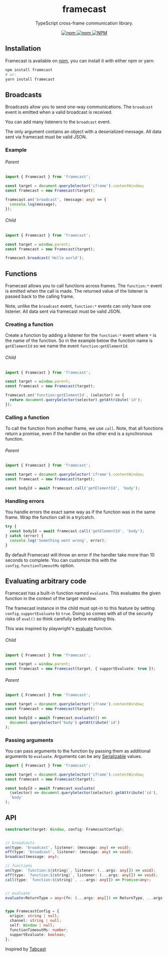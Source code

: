 <h1 align="center">framecast</h1>

<p align="center">
TypeScript cross-frame communication library.
</p>

<p align="center">
<a href="https://npmjs.com/package/framecast">
<img alt="npm" src="https://img.shields.io/npm/v/framecast">
<img alt="npm" src="https://img.shields.io/npm/dw/framecast">
<img alt="NPM" src="https://img.shields.io/npm/l/framecast">
</a>
</p>

## Installation

Framecast is available on [npm](https://www.npmjs.com/package/framecast), you can install it with either npm or yarn:

```sh
npm install framecast
# or:
yarn install framecast
```

## Broadcasts

Broadcasts allow you to send one-way communications. The `broadcast` event is emitted when a valid broadcast is received.

You can add many listeners to the `broadcast` event.

The only argument contains an object with a deserialized message. All data sent via framecast must be valid JSON.

### Example

###### Parent

```ts
import { Framecast } from 'framecast';

const target = document.querySelector('iframe').contentWindow;
const framecast = new Framecast(target);

framecast.on('broadcast', (message: any) => {
  console.log(message);
});
```

###### Child

```ts
import { Framecast } from 'framecast';

const target = window.parent;
const framecast = new Framecast(target);

framecast.broadcast('Hello world');
```

## Functions

Framecast allows you to call functions across frames. The `function:*` event is emitted when the call is made. The returned value of the listener is passed back to the calling frame.

Note, unlike the `broadcast` event, `function:*` events can only have one listener. All data sent via framecast must be valid JSON.

### Creating a function

Create a function by adding a listener for the `function:*` event where `*` is the name of the function. So in the example below the function name is `getElementId` so we name the event `function:getElementId`.

###### Child

```ts
import { Framecast } from 'framecast';

const target = window.parent;
const framecast = new Framecast(target);

framecast.on('function:getElementId', (selector) => {
  return document.querySelector(selector).getAttribute('id');
});
```

### Calling a function

To call the function from another frame, we use `call`. Note, that all functions return a promise, even if the handler on the other end is a synchronous function.

###### Parent

```ts
import { Framecast } from 'framecast';

const target = document.querySelector('iframe').contentWindow;
const framecast = new Framecast(target);

const bodyId = await framecast.call('getElementId', 'body');
```

### Handling errors

You handle errors the exact same way as if the function was in the same frame. Wrap the function call in a try/catch.

```ts
try {
  const bodyId = await framecast.call('getElementId', 'body');
} catch (error) {
  console.log('Something went wrong', error);
}
```

By default Framecast will throw an error if the handler take more than 10 seconds to complete. You can customize this with the `config.functionTimeoutMs` option.

## Evaluating arbitrary code

Framecast has a built-in function named `evaluate`. This evaluates the given function in the context of the target window.

The framecast instance in the child must opt-in to this feature by setting `config.supportEvaluate` to `true`. Doing so comes with all of the security risks of `eval()` so think carefully before enabling this.

This was inspired by playwright's [evaluate](https://playwright.dev/docs/evaluating) function.

###### Child

```ts
import { Framecast } from 'framecast';

const target = window.parent;
const framecast = new Framecast(target, { supportEvaluate: true });
```

###### Parent

```ts
import { Framecast } from 'framecast';

const target = document.querySelector('iframe').contentWindow;
const framecast = new Framecast(target);

const bodyId = await framecast.evaluate(() =>
  document.querySelector('body').getAttribute('id')
);
```

### Passing arguments

You can pass arguments to the function by passing them as additional arguments to `evaluate`. Arguments can be any [Serializable](https://developer.mozilla.org/en-US/docs/Web/JavaScript/Reference/Global_Objects/JSON/stringify#description) values.

```ts
import { Framecast } from 'framecast';

const target = document.querySelector('iframe').contentWindow;
const framecast = new Framecast(target);

const bodyId = await framecast.evaluate(
  (selector) => document.querySelector(selector).getAttribute('id'),
  'body'
);
```

## API

```ts
constructor(target: Window, config: FramecastConfig);


// broadcasts
on(type: 'broadcast', listener: (message: any) => void);
off(type: 'broadcast', listener: (message: any) => void);
broadcast(message: any);

// functions
on(type: `function:${string}`, listener: (...args: any[]) => void);
off(type: `function:${string}`, listener: (...args: any[]) => void);
call(type: `function:${string}`, ...args: any[]) => Promise<any>;


// evaluate
evaluate<ReturnType = any>(fn: (...args: any[]) => ReturnType, ...args: any[]) => Promise<ReturnType>;


type FramecastConfig = {
  origin: string | null;
  channel: string | null;
  self: Window | null;
  functionTimeoutMs: number;
  supportEvaluate: boolean;
};
```

Inspired by [Tabcast](https://github.com/mat-sz/tabcast)
